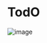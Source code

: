 # TodO
![image](https://user-images.githubusercontent.com/67868950/192759361-2b64b6c5-dd0b-45be-ab9c-94c34b1b9b3d.png)
